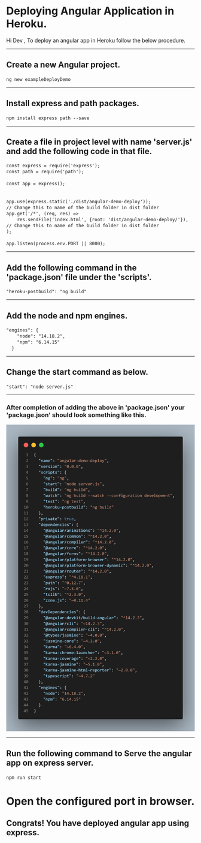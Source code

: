 # Deploying Angular Application in Heroku.

Hi Dev , To deploy an angular app in Heroku follow the below procedure.

-----

## Create a new Angular project.

```
ng new exampleDeployDemo
```
-----

## Install express and path packages.


```
npm install express path --save
```

-----

## Create a file in project level with name 'server.js' and add the following code in that file.

```
const express = require('express');
const path = require('path');

const app = express();


app.use(express.static('./dist/angular-demo-deploy'));               // Change this to name of the build folder in dist folder
app.get('/*', (req, res) =>
    res.sendFile('index.html', {root: 'dist/angular-demo-deploy/'}), // Change this to name of the build folder in dist folder
);

app.listen(process.env.PORT || 8000);
```

-----

## Add the following command in the 'package.json' file under the 'scripts'.

```
"heroku-postbuild": "ng build"
```
-----
## Add the node and npm engines.

```
"engines": {
    "node": "14.18.2",
    "npm": "6.14.15"
  }
```
-----

## Change the start command as below.

```
"start": "node server.js"   
```


-----

### After completion of adding the above in 'package.json' your 'package.json' should look something like this.

![This is an image](https://raw.githubusercontent.com/thrinathreddynarahari/AngularAppServingUsingExpress/main/pakageJsonHerokuAngularDeployment.png)

-----
## Run the following command to Serve the angular app on express server.

```
npm run start
```
                            
# Open the configured port in browser.

Congrats! You have deployed angular app using express.
-----
